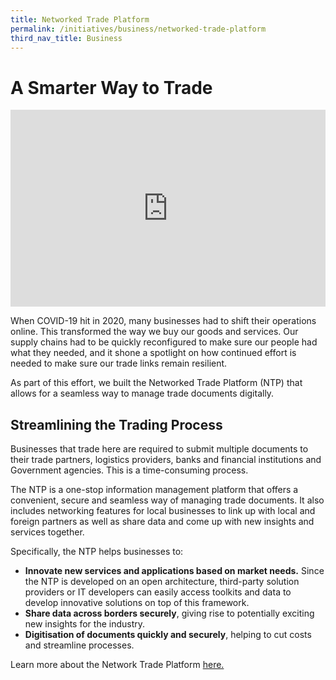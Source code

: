 ```yaml
---
title: Networked Trade Platform
permalink: /initiatives/business/networked-trade-platform
third_nav_title: Business
---
```

#  A Smarter Way to Trade

<iframe width="100%" height="315" src="https://www.youtube.com/embed/IqsHu3rK7p8" title="YouTube video player" frameborder="0" allow="accelerometer; autoplay; clipboard-write; encrypted-media; gyroscope; picture-in-picture" allowfullscreen></iframe>

When COVID-19 hit in 2020, many businesses had to shift their operations online. This transformed the way we buy our goods and services. Our supply chains had to be quickly reconfigured to make sure our people had what they needed, and it shone a spotlight on how continued effort is needed to make sure our trade links remain resilient. 

As part of this effort, we built the Networked Trade Platform (NTP) that allows for a seamless way to manage trade documents digitally.

## Streamlining the Trading Process

Businesses that trade here are required to submit multiple documents to their trade partners, logistics providers, banks and financial institutions and Government agencies. This is a time-consuming process.

The NTP is a one-stop information management platform that offers a convenient, secure and seamless way of managing trade documents. It also includes networking features for local businesses to link up with local and foreign partners as well as share data and come up with new insights and services together.

Specifically, the NTP helps businesses to:

* **Innovate new services and applications based on market needs.** Since the NTP is developed on an open architecture, third-party solution providers or IT developers can easily access toolkits and data to develop innovative solutions on top of this framework.
* **Share data across borders securely**, giving rise to potentially exciting new insights for the industry.  
* **Digitisation of documents quickly and securely**, helping to cut costs and streamline processes.

Learn more about the Network Trade Platform <a href="https://www.ntp.gov.sg/home/?TYPE=login">here.</a>